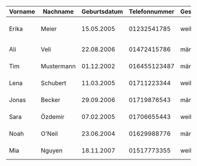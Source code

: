 | Vorname | Nachname   | Geburtsdatum | Telefonnummer | Geschlecht | Steuer_Id      | Religion    | Familienstand | Herkunftsland | Zubringerschule                             | Notfallkontakt   |
|---------|------------|--------------|--------------|------------|----------------|-------------|---------------|--------------|---------------------------------------------|------------------|
| Erika   | Meier      | 15.05.2005   | 01232541785  | weiblich   | 123/456/78901  | Christentum | ledig         | Deutschland  | Hermann-Voss-Realschule Wipperfürth         | Karin Meier      |
| Ali     | Veli       | 22.08.2006   | 01472415786  | männlich   | 857/813/4572   | Islam       | ledig         | Deutschland  | Hermann-Voss-Realschule                     | Mehmet Veli      |
| Tim     | Mustermann | 01.12.2002   | 016455123487 | männlich   | 47/154/12457   | Buddhismus  | ledig         | Deutschland  | EVB Gymnasium Wipperfürth                   | Sabine Mustermann|
| Lena    | Schubert   | 11.03.2005   | 01711223344  | weiblich   | 218/547/96325  | Christentum | ledig         | Deutschland  | Gesamtschule Waldbröl                       | Thomas Schubert  |
| Jonas   | Becker     | 29.09.2006   | 01719876543  | männlich   | 315/774/55210  | Atheismus   | ledig         | Deutschland  | Realschule Nümbrecht                        | Anna Becker      |
| Sara    | Özdemir    | 07.02.2005   | 01706655443  | weiblich   | 564/220/78411  | Islam       | ledig         | Türkei       | Gymnasium Lindlar                           | Aylin Özdemir    |
| Noah    | O'Neil     | 23.06.2004   | 01629988776  | männlich   | 472/889/33107  |             | ledig         | USA  | Gesamtschule Marienheide                    | Peter O'Neil     |
| Mia     | Nguyen     | 18.11.2007   | 01517773355  | weiblich   | 690/145/22018  | Buddhismus  | ledig         | Vietnam      | Gesamtschule-Waldbröl                       | Lan Nguyen       |
